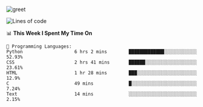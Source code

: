 ![greet](https://user-images.githubusercontent.com/44234583/146624354-9d461392-3676-4e7a-b12f-debc7319f53b.gif)

<!--START_SECTION:waka-->
![Lines of code](https://img.shields.io/badge/From%20Hello%20World%20I%27ve%20Written-391%20Thousand%20lines%20of%20code-blue)

📊 **This Week I Spent My Time On** 

```text
💬 Programming Languages: 
Python                   6 hrs 2 mins        █████████████░░░░░░░░░░░░   52.93% 
CSS                      2 hrs 41 mins       ██████░░░░░░░░░░░░░░░░░░░   23.61% 
HTML                     1 hr 28 mins        ███░░░░░░░░░░░░░░░░░░░░░░   12.9% 
C                        49 mins             █░░░░░░░░░░░░░░░░░░░░░░░░   7.24% 
Text                     14 mins             ░░░░░░░░░░░░░░░░░░░░░░░░░   2.15%

```


<!--END_SECTION:waka-->
